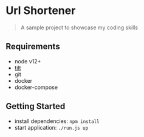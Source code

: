 # Url Shortener

> A sample project to showcase my coding skills

## Requirements

-   node v12+
-   [tilt](https://tilt.dev/)
-   git
-   docker
-   docker-compose

## Getting Started

-   install dependencies: `npm install`
-   start application: `./run.js up`
